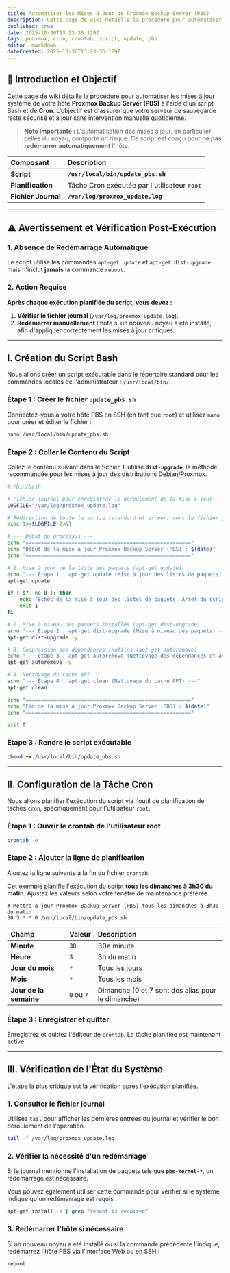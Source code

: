 ```yaml
---
title: Automatiser les Mises à Jour de Proxmox Backup Server (PBS)
description: Cette page de wiki détaille la procédure pour automatiser les mises à jour système de votre hôte Proxmox Backup Server (PBS) à l'aide d'un script Bash et de Cron.
published: true
date: 2025-10-30T13:23:36.129Z
tags: proxmox, cron, crontab, script, update, pbs
editor: markdown
dateCreated: 2025-10-30T13:23:36.129Z
---
```


## 📝 Introduction et Objectif

Cette page de wiki détaille la procédure pour automatiser les mises à jour système de votre hôte **Proxmox Backup Server (PBS)** à l'aide d'un script Bash et de **Cron**. L'objectif est d'assurer que votre serveur de sauvegarde reste sécurisé et à jour sans intervention manuelle quotidienne.

> **Note Importante :** L'automatisation des mises à jour, en particulier celles du noyau, comporte un risque. Ce script est conçu pour **ne pas redémarrer automatiquement** l'hôte.

| Composant | Description |
| :--- | :--- |
| **Script** | **`/usr/local/bin/update_pbs.sh`** |
| **Planification** | Tâche Cron exécutée par l'utilisateur `root` |
| **Fichier Journal** | **`/var/log/proxmox_update.log`** |

-----

## ⚠️ Avertissement et Vérification Post-Exécution

### 1\. Absence de Redémarrage Automatique

Le script utilise les commandes `apt-get update` et `apt-get dist-upgrade` mais n'inclut **jamais** la commande `reboot`.

### 2\. Action Requise

**Après chaque exécution planifiée du script, vous devez :**

1.  **Vérifier le fichier journal** (`/var/log/proxmox_update.log`).
2.  **Redémarrer manuellement** l'hôte si un nouveau noyau a été installé, afin d'appliquer correctement les mises à jour critiques.

-----

## I. Création du Script Bash

Nous allons créer un script exécutable dans le répertoire standard pour les commandes locales de l'administrateur : `/usr/local/bin/`.

### Étape 1 : Créer le fichier `update_pbs.sh`

Connectez-vous à votre hôte PBS en SSH (en tant que `root`) et utilisez `nano` pour créer et éditer le fichier :

```bash
nano /usr/local/bin/update_pbs.sh
```

### Étape 2 : Coller le Contenu du Script

Collez le contenu suivant dans le fichier. Il utilise **`dist-upgrade`**, la méthode recommandée pour les mises à jour des distributions Debian/Proxmox.

```bash
#!/bin/bash

# Fichier journal pour enregistrer le déroulement de la mise à jour
LOGFILE="/var/log/proxmox_update.log"

# Redirection de toute la sortie (standard et erreur) vers le fichier journal
exec 1>>$LOGFILE 2>&1

# --- Début du processus ---
echo "======================================================"
echo "Début de la mise à jour Proxmox Backup Server (PBS) : $(date)"
echo "======================================================"

# 1. Mise à jour de la liste des paquets (apt-get update)
echo "--- Étape 1 : apt-get update (Mise à jour des listes de paquets) ---"
apt-get update

if [ $? -ne 0 ]; then
    echo "Échec de la mise à jour des listes de paquets. Arrêt du script."
    exit 1
fi

# 2. Mise à niveau des paquets installés (apt-get dist-upgrade)
echo "--- Étape 2 : apt-get dist-upgrade (Mise à niveau des paquets) ---"
apt-get dist-upgrade -y

# 3. Suppression des dépendances inutiles (apt-get autoremove)
echo "--- Étape 3 : apt-get autoremove (Nettoyage des dépendances et anciens noyaux) ---"
apt-get autoremove -y

# 4. Nettoyage du cache APT
echo "--- Étape 4 : apt-get clean (Nettoyage du cache APT) ---"
apt-get clean

echo "======================================================"
echo "Fin de la mise à jour Proxmox Backup Server (PBS) : $(date)"
echo "======================================================"

exit 0
```

### Étape 3 : Rendre le script exécutable

```bash
chmod +x /usr/local/bin/update_pbs.sh
```

-----

## II. Configuration de la Tâche Cron

Nous allons planifier l'exécution du script via l'outil de planification de tâches `cron`, spécifiquement pour l'utilisateur `root`.

### Étape 1 : Ouvrir le crontab de l'utilisateur root

```bash
crontab -e
```

### Étape 2 : Ajouter la ligne de planification

Ajoutez la ligne suivante à la fin du fichier `crontab`.

Cet exemple planifie l'exécution du script **tous les dimanches à 3h30 du matin**. Ajustez les valeurs selon votre fenêtre de maintenance préférée.

```cron
# Mettre à jour Proxmox Backup Server (PBS) tous les dimanches à 3h30 du matin
30 3 * * 0 /usr/local/bin/update_pbs.sh
```

| Champ | Valeur | Description |
| :--- | :--- | :--- |
| **Minute** | `30` | 30e minute |
| **Heure** | `3` | 3h du matin |
| **Jour du mois** | `*` | Tous les jours |
| **Mois** | `*` | Tous les mois |
| **Jour de la semaine** | `0` ou `7` | Dimanche (0 et 7 sont des alias pour le dimanche) |

### Étape 3 : Enregistrer et quitter

Enregistrez et quittez l'éditeur de `crontab`. La tâche planifiée est maintenant active.

-----

## III. Vérification de l'État du Système

L'étape la plus critique est la vérification après l'exécution planifiée.

### 1\. Consulter le fichier journal

Utilisez `tail` pour afficher les dernières entrées du journal et vérifier le bon déroulement de l'opération :

```bash
tail -f /var/log/proxmox_update.log
```

### 2\. Vérifier la nécessité d'un redémarrage

Si le journal mentionne l'installation de paquets tels que **`pbs-kernel-*`**, un redémarrage est nécessaire.

Vous pouvez également utiliser cette commande pour vérifier si le système indique qu'un redémarrage est requis :

```bash
apt-get install -s | grep "reboot is required"
```

### 3\. Redémarrer l'hôte si nécessaire

Si un nouveau noyau a été installé ou si la commande précédente l'indique, redémarrez l'hôte PBS via l'interface Web ou en SSH :

```bash
reboot
```